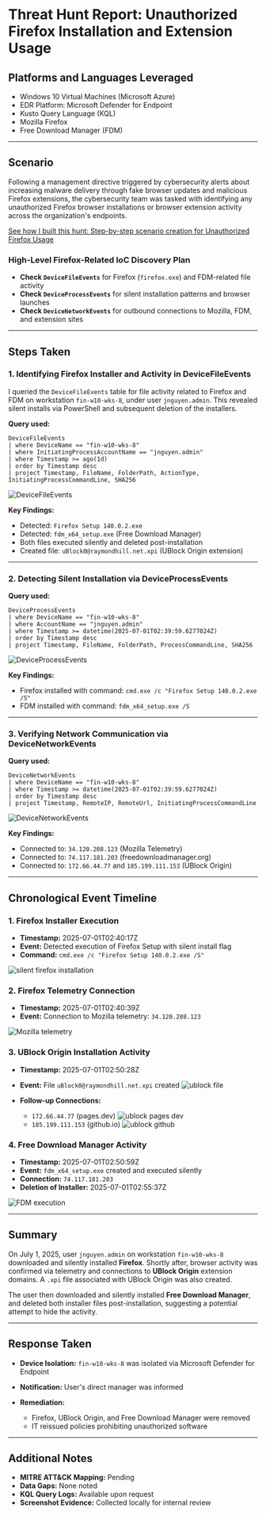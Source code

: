 # Threat Hunt Report: Unauthorized Firefox Installation and Extension Usage

## Platforms and Languages Leveraged

* Windows 10 Virtual Machines (Microsoft Azure)
* EDR Platform: Microsoft Defender for Endpoint
* Kusto Query Language (KQL)
* Mozilla Firefox
* Free Download Manager (FDM)

---

## Scenario

Following a management directive triggered by cybersecurity alerts about increasing malware delivery through fake browser updates and malicious Firefox extensions, the cybersecurity team was tasked with identifying any unauthorized Firefox browser installations or browser extension activity across the organization's endpoints.

[See how I built this hunt: Step-by-step scenario creation for Unauthorized Firefox Usage](unauthorised_firefox_usage_scenario_creation.md)

### High-Level Firefox-Related IoC Discovery Plan

* **Check `DeviceFileEvents`** for Firefox (`firefox.exe`) and FDM-related file activity
* **Check `DeviceProcessEvents`** for silent installation patterns and browser launches
* **Check `DeviceNetworkEvents`** for outbound connections to Mozilla, FDM, and extension sites

---

## Steps Taken

### 1. Identifying Firefox Installer and Activity in DeviceFileEvents

I queried the `DeviceFileEvents` table for file activity related to Firefox and FDM on workstation `fin-w10-wks-8`, under user `jnguyen.admin`. This revealed silent installs via PowerShell and subsequent deletion of the installers.

**Query used:**

```kusto
DeviceFileEvents
| where DeviceName == "fin-w10-wks-8"
| where InitiatingProcessAccountName == "jnguyen.admin"
| where Timestamp >= ago(1d)
| order by Timestamp desc
| project Timestamp, FileName, FolderPath, ActionType, InitiatingProcessCommandLine, SHA256
```

![DeviceFileEvents](screenshots/1_DeviceFileEvents.png)

**Key Findings:**

* Detected: `Firefox Setup 140.0.2.exe`
* Detected: `fdm_x64_setup.exe` (Free Download Manager)
* Both files executed silently and deleted post-installation
* Created file: `uBlock0@raymondhill.net.xpi` (UBlock Origin extension)

---

### 2. Detecting Silent Installation via DeviceProcessEvents

**Query used:**

```kusto
DeviceProcessEvents
| where DeviceName == "fin-w10-wks-8"
| where AccountName == "jnguyen.admin"
| where Timestamp >= datetime(2025-07-01T02:39:59.6277024Z)
| order by Timestamp desc
| project Timestamp, FileName, FolderPath, ProcessCommandLine, SHA256
```

![DeviceProcessEvents](screenshots/2_DeviceProcessEvents.png)

**Key Findings:**

* Firefox installed with command: `cmd.exe /c "Firefox Setup 140.0.2.exe /S"`
* FDM installed with command: `fdm_x64_setup.exe /S`

---

### 3. Verifying Network Communication via DeviceNetworkEvents

**Query used:**

```kusto
DeviceNetworkEvents
| where DeviceName == "fin-w10-wks-8"
| where Timestamp >= datetime(2025-07-01T02:39:59.6277024Z)
| order by Timestamp desc
| project Timestamp, RemoteIP, RemoteUrl, InitiatingProcessCommandLine
```

![DeviceNetworkEvents](screenshots/3_DeviceNetworkEvents.png)

**Key Findings:**

* Connected to: `34.120.208.123` (Mozilla Telemetry)
* Connected to: `74.117.181.203` (freedownloadmanager.org)
* Connected to: `172.66.44.77` and `185.199.111.153` (UBlock Origin)

---

## Chronological Event Timeline

### 1. Firefox Installer Execution

* **Timestamp:** 2025-07-01T02:40:17Z
* **Event:** Detected execution of Firefox Setup with silent install flag
* **Command:** `cmd.exe /c "Firefox Setup 140.0.2.exe /S"`

![silent firefox installation](screenshots/4_firefox_install.png)

### 2. Firefox Telemetry Connection

* **Timestamp:** 2025-07-01T02:40:39Z
* **Event:** Connection to Mozilla telemetry: `34.120.208.123`

![Mozilla telemetry](screenshots/5_firefox_telemetry.png)

### 3. UBlock Origin Installation Activity

* **Timestamp:** 2025-07-01T02:50:28Z
* **Event:** File `uBlock0@raymondhill.net.xpi` created
![ublock file](screenshots/6_ublock_file.png)
* **Follow-up Connections:**

  * `172.66.44.77` (pages.dev)
   ![ublock pages dev](screenshots/7_ublock_pages_dev.png)
  * `185.199.111.153` (github.io)
   ![ublock github](screenshots/8_ublock_github.png)





### 4. Free Download Manager Activity

* **Timestamp:** 2025-07-01T02:50:59Z
* **Event:** `fdm_x64_setup.exe` created and executed silently
* **Connection:** `74.117.181.203`
* **Deletion of Installer:** 2025-07-01T02:55:37Z

![FDM execution](screenshots/9_fdm_execution.png)

---

## Summary

On July 1, 2025, user `jnguyen.admin` on workstation `fin-w10-wks-8` downloaded and silently installed **Firefox**. Shortly after, browser activity was confirmed via telemetry and connections to **UBlock Origin** extension domains. A `.xpi` file associated with UBlock Origin was also created.

The user then downloaded and silently installed **Free Download Manager**, and deleted both installer files post-installation, suggesting a potential attempt to hide the activity.

---

## Response Taken

* **Device Isolation:** `fin-w10-wks-8` was isolated via Microsoft Defender for Endpoint
* **Notification:** User's direct manager was informed
* **Remediation:**

  * Firefox, UBlock Origin, and Free Download Manager were removed
  * IT reissued policies prohibiting unauthorized software

---

## Additional Notes

* **MITRE ATT\&CK Mapping:** Pending
* **Data Gaps:** None noted
* **KQL Query Logs:** Available upon request
* **Screenshot Evidence:** Collected locally for internal review
